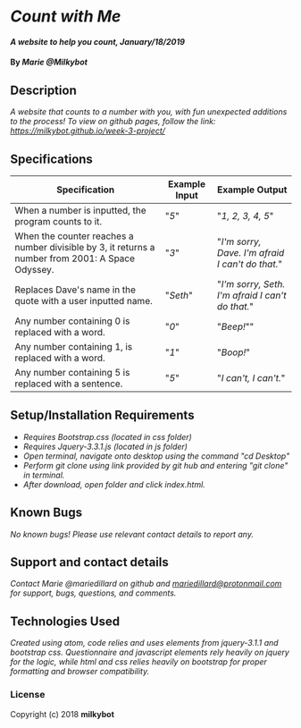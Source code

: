 # _Count with Me_

#### _A website to help you count, January/18/2019_

#### By _**Marie @Milkybot**_

## Description

_A website that counts to a number with you, with fun unexpected additions to the process! To view on github pages, follow the link: https://milkybot.github.io/week-3-project/_

## Specifications
| Specification | Example Input | Example Output |
| ------------- | ------------- | -------------- |
| When a number is inputted, the program counts to it. | "*5*" | "*1, 2, 3, 4, 5*" |
| When the counter reaches a number divisible by 3, it returns a number from 2001: A Space Odyssey. | "*3*" |  "*I'm sorry, Dave. I'm afraid I can't do that.*" |
| Replaces Dave's name in the quote with a user inputted name. | "*Seth*" |  "*I'm sorry, Seth. I'm afraid I can't do that.*" |
| Any number containing 0 is replaced with a word. | "*0*" | "*Beep!*"" |
| Any number containing 1, is replaced with a word. | "*1*" | "*Boop!*" |
| Any number containing 5 is replaced with a sentence. | "*5*" | "*I can't, I can't.*" |

## Setup/Installation Requirements

* _Requires Bootstrap.css (located in css folder)_
* _Requires Jquery-3.3.1.js (located in js folder)_
* _Open terminal, navigate onto desktop using the command "cd Desktop"_
* _Perform git clone using link provided by git hub and entering "git clone" in terminal._
* _After download, open folder and click index.html._


## Known Bugs

_No known bugs! Please use relevant contact details to report any._

## Support and contact details

_Contact Marie @mariedillard on github and mariedillard@protonmail.com for support, bugs, questions, and comments._

## Technologies Used

_Created using atom, code relies and uses elements from jquery-3.1.1 and bootstrap css. Questionnaire and javascript elements rely heavily on jquery for the logic, while html and css relies heavily on bootstrap for proper formatting and browser compatibility._

### License
Copyright (c) 2018 **milkybot**

